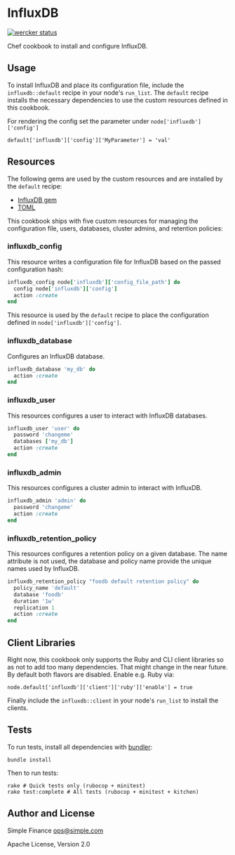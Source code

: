 # InfluxDB

[![wercker status](https://app.wercker.com/status/d0f175cb46e417cde7974f179e63084d/m "wercker status")](https://app.wercker.com/project/bykey/d0f175cb46e417cde7974f179e63084d)

Chef cookbook to install and configure InfluxDB.

## Usage
To install InfluxDB and place its configuration file, include the
`influxdb::default` recipe in your node's `run_list`. The `default` recipe
installs the necessary dependencies to use the custom resources defined in this
cookbook.

For rendering the config set the parameter under
`node['influxdb']['config']`

`default['influxdb']['config']['MyParameter'] = 'val'`

## Resources
The following gems are used by the custom resources and are installed by the
`default` recipe:

 - [InfluxDB gem](https://github.com/influxdb/influxdb-ruby)
 - [TOML](https://github.com/mojombo/toml)

This cookbook ships with five custom resources for managing the configuration
file, users, databases, cluster admins, and retention policies:

### influxdb_config
This resource writes a configuration file for InfluxDB based on the passed
configuration hash:

```ruby
influxdb_config node['influxdb']['config_file_path'] do
  config node['influxdb']['config']
  action :create
end
```

This resource is used by the `default` recipe to place the configuration
defined in `node['influxdb']['config']`.

### influxdb\_database
Configures an InfluxDB database.

```ruby
influxdb_database 'my_db' do
  action :create
end
```

### influxdb\_user
This resources configures a user to interact with InfluxDB databases.

```ruby
influxdb_user 'user' do
  password 'changeme'
  databases ['my_db']
  action :create
end
```

### influxdb\_admin
This resources configures a cluster admin to interact with InfluxDB.

```ruby
influxdb_admin 'admin' do
  password 'changeme'
  action :create
end
```

### influxdb\_retention\_policy
This resources configures a retention policy on a given database. The name
attribute is not used, the database and policy name provide the unique names
used by InfluxDB.

```ruby
influxdb_retention_policy "foodb default retention policy" do
  policy_name 'default'
  database 'foodb'
  duration '1w'
  replication 1
  action :create
end
```

## Client Libraries
Right now, this cookbook only supports the Ruby and CLI client libraries so as
not to add too many dependencies. That might change in the near future. By
default both flavors are disabled. Enable e.g. Ruby via:

`node.default['influxdb']['client']['ruby']['enable'] = true`

Finally include the `influxdb::client` in your node's `run_list` to install the
clients.

## Tests

To run tests, install all dependencies with [bundler](http://bundler.io/):

    bundle install

Then to run tests:

    rake # Quick tests only (rubocop + minitest)
    rake test:complete # All tests (rubocop + minitest + kitchen)

## Author and License
Simple Finance <ops@simple.com>

Apache License, Version 2.0
